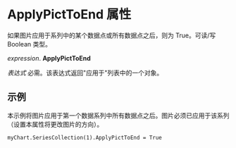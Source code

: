 
# ApplyPictToEnd 属性

如果图片应用于系列中的某个数据点或所有数据点之后，则为 True。可读/写 Boolean 类型。

 _expression_. **ApplyPictToEnd**

 _表达式_ 必需。该表达式返回"应用于"列表中的一个对象。


## 示例

本示例将图片应用于第一个数据系列中所有数据点之后。图片必须已应用于该系列（设置本属性将更改图片的方向）。


```
myChart.SeriesCollection(1).ApplyPictToEnd = True
```

